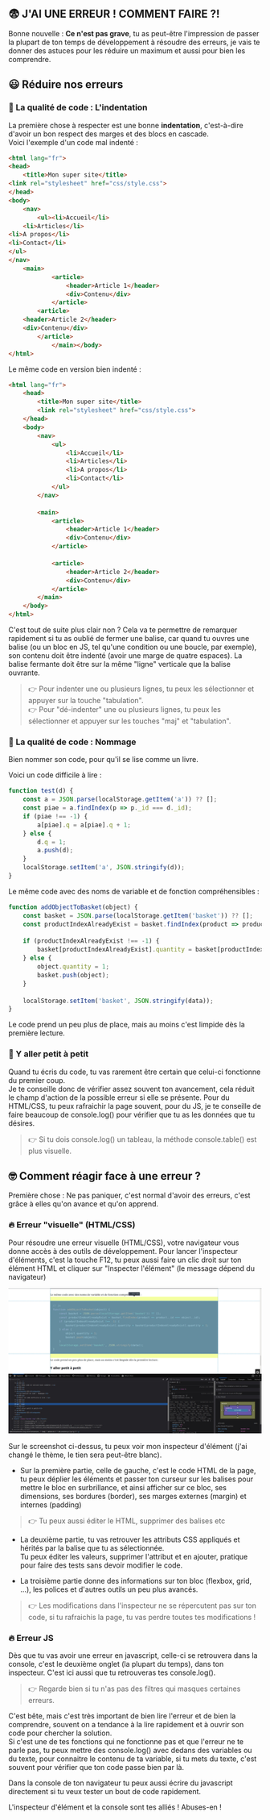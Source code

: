 ## 😨 J'AI UNE ERREUR ! COMMENT FAIRE ?!

Bonne nouvelle : **Ce n'est pas grave**, tu as peut-être l'impression de passer la plupart de ton temps de développement 
à résoudre des erreurs, je vais te donner des astuces pour les réduire un maximum et aussi pour bien les comprendre.

## 😃 Réduire nos erreurs

### 💎 La qualité de code : L'indentation

La première chose à respecter est une bonne **indentation**, c'est-à-dire d'avoir un bon respect des marges et des blocs en cascade.  
Voici l'exemple d'un code mal indenté :

```html
<html lang="fr">
<head>
    <title>Mon super site</title>
<link rel="stylesheet" href="css/style.css">
</head>
<body>
    <nav>
        <ul><li>Accueil</li>
    <li>Articles</li>
<li>A propos</li>
<li>Contact</li>
</ul>
</nav>
    <main>
            <article>
                <header>Article 1</header>
                <div>Contenu</div>
            </article>
        <article>
    <header>Article 2</header>
    <div>Contenu</div>
        </article>
            </main></body>
</html>
```

Le même code en version bien indenté :

```html
<html lang="fr">
    <head>
        <title>Mon super site</title>
        <link rel="stylesheet" href="css/style.css">
    </head>
    <body>
        <nav>
            <ul>
                <li>Accueil</li>
                <li>Articles</li>
                <li>A propos</li>
                <li>Contact</li>
            </ul>
        </nav>

        <main>
            <article>
                <header>Article 1</header>
                <div>Contenu</div>
            </article>

            <article>
                <header>Article 2</header>
                <div>Contenu</div>
            </article>
        </main>
    </body>
</html>
```

C'est tout de suite plus clair non ? Cela va te permettre de remarquer rapidement si tu as oublié de fermer une balise, 
car quand tu ouvres une balise (ou un bloc en JS, tel qu'une condition ou une boucle, par exemple), son contenu doit être indenté 
(avoir une marge de quatre espaces). La balise fermante doit être sur la même "ligne" verticale que la balise ouvrante.

> 👉 Pour indenter une ou plusieurs lignes, tu peux les sélectionner et appuyer sur la touche "tabulation".  
> 👉 Pour "dé-indenter" une ou plusieurs lignes, tu peux les sélectionner et appuyer sur les touches "maj" et "tabulation".

### 💎 La qualité de code : Nommage

Bien nommer son code, pour qu'il se lise comme un livre.

Voici un code difficile à lire : 

```js
function test(d) {
    const a = JSON.parse(localStorage.getItem('a')) ?? [];
    const piae = a.findIndex(p => p._id === d._id);
    if (piae !== -1) {
        a[piae].q = a[piae].q + 1;
    } else {
        d.q = 1;
        a.push(d);
    }
    localStorage.setItem('a', JSON.stringify(d));
}
```

Le même code avec des noms de variable et de fonction compréhensibles : 

```js
function addObjectToBasket(object) {
    const basket = JSON.parse(localStorage.getItem('basket')) ?? [];
    const productIndexAlreadyExist = basket.findIndex(product => product._id === object._id);

    if (productIndexAlreadyExist !== -1) {
        basket[productIndexAlreadyExist].quantity = basket[productIndexAlreadyExist].quantity + 1;
    } else {
        object.quantity = 1;
        basket.push(object);
    }

    localStorage.setItem('basket', JSON.stringify(data));
}
```

Le code prend un peu plus de place, mais au moins c'est limpide dès la première lecture.

### 🐢 Y aller petit à petit

Quand tu écris du code, tu vas rarement être certain que celui-ci fonctionne du premier coup.  
Je te conseille donc de vérifier assez souvent ton avancement, cela réduit le champ d'action de la possible erreur si elle 
se présente. Pour du HTML/CSS, tu peux rafraichir la page souvent, pour du JS, je te conseille de faire beaucoup de console.log() 
pour vérifier que tu as les données que tu désires.

> 👉 Si tu dois console.log() un tableau, la méthode console.table() est plus visuelle.

## 🤓 Comment réagir face à une erreur ?

Première chose : Ne pas paniquer, c'est normal d'avoir des erreurs, c'est grâce à elles qu'on avance et qu'on apprend.

### 🔥 Erreur "visuelle" (HTML/CSS)

Pour résoudre une erreur visuelle (HTML/CSS), votre navigateur vous donne accès à des outils de développement. 
Pour lancer l'inspecteur d'éléments, c'est la touche F12, tu peux aussi faire un clic droit sur ton élément HTML et 
cliquer sur "Inspecter l'élément" (le message dépend du navigateur)

![Inspecteur](resources/inspector_1.jpg)

Sur le screenshot ci-dessus, tu peux voir mon inspecteur d'élément (j'ai changé le thème, le tien sera peut-être blanc).  

- Sur la première partie, celle de gauche, c'est le code HTML de la page, tu peux déplier les éléments et passer ton curseur 
sur les balises pour mettre le bloc en surbrillance, et ainsi afficher sur ce bloc, ses dimensions, ses bordures (border), 
ses marges externes (margin) et internes (padding)  
> 👉 Tu peux aussi éditer le HTML, supprimer des balises etc

- La deuxième partie, tu vas retrouver les attributs CSS appliqués et hérités par la balise que tu as sélectionnée.  
Tu peux éditer les valeurs, supprimer l'attribut et en ajouter, pratique pour faire des tests sans devoir modifier le code.

- La troisième partie donne des informations sur ton bloc (flexbox, grid, ...), les polices et d'autres outils un peu plus avancés.

> 👉 Les modifications dans l'inspecteur ne se répercutent pas sur ton code, si tu rafraichis la page, tu vas perdre toutes tes modifications !

### 🔥 Erreur JS

Dès que tu vas avoir une erreur en javascript, celle-ci se retrouvera dans la console, c'est le deuxième onglet (la plupart du temps), 
dans ton inspecteur. C'est ici aussi que tu retrouveras tes console.log().
> 👉 Regarde bien si tu n'as pas des filtres qui masques certaines erreurs.

C'est bête, mais c'est très important de bien lire l'erreur et de bien la comprendre, souvent on a tendance à la lire 
rapidement et à ouvrir son code pour chercher la solution.  
Si c'est une de tes fonctions qui ne fonctionne pas et que l'erreur ne te parle pas, tu peux mettre des console.log() 
avec dedans des variables ou du texte, pour connaitre le contenu de ta variable, si tu mets du texte, c'est souvent 
pour vérifier que ton code passe bien par là.

Dans la console de ton navigateur tu peux aussi écrire du javascript directement si tu veux tester un bout de code rapidement.

L'inspecteur d'élément et la console sont tes alliés ! Abuses-en !


